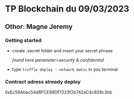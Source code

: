 # TP Blockchain du 09/03/2023
## __Othor: Magne Jeremy__

### Getting started
- create .secret folder and insert your secret phrase  
  
  *found here parameter>security & confidential*

- type `truffle deploy --network matic` in you terminal

### Contract adress already deploy
0xEc58Abec54d8FCE98DFf223f2b742aC4c828c3bb

